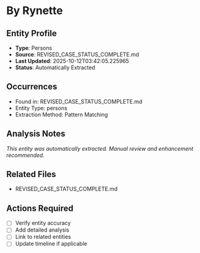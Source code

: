 # By Rynette

## Entity Profile
- **Type**: Persons
- **Source**: REVISED_CASE_STATUS_COMPLETE.md
- **Last Updated**: 2025-10-12T03:42:05.225965
- **Status**: Automatically Extracted

## Occurrences
- Found in: REVISED_CASE_STATUS_COMPLETE.md
- Entity Type: persons
- Extraction Method: Pattern Matching

## Analysis Notes
*This entity was automatically extracted. Manual review and enhancement recommended.*

## Related Files
- REVISED_CASE_STATUS_COMPLETE.md

## Actions Required
- [ ] Verify entity accuracy
- [ ] Add detailed analysis
- [ ] Link to related entities
- [ ] Update timeline if applicable
